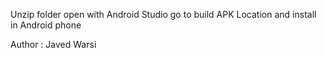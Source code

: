 Unzip folder
open with Android Studio
go to build APK
Location and install in Android phone 


Author : Javed Warsi
